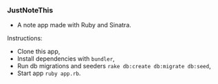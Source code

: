 ### JustNoteThis

- A note app made with Ruby and Sinatra.

Instructions:
- Clone this app,
- Install dependencies with ```bundler```,
- Run db migrations and seeders ```rake db:create db:migrate db:seed```,
- Start app ```ruby app.rb```.
